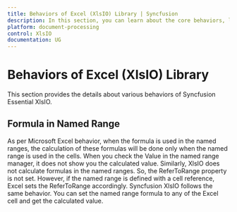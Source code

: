 ```yaml
---
title: Behaviors of Excel (XlsIO) Library | Syncfusion
description: In this section, you can learn about the core behaviors, limitations, and tips for working with Syncfusion Essential XlsIO.
platform: document-processing
control: XlsIO
documentation: UG
---
```


# Behaviors of Excel (XlsIO) Library

This section provides the details about various behaviors of Syncfusion Essential XlsIO.

## Formula in Named Range

As per Microsoft Excel behavior, when the formula is used in the named ranges, the calculation of these formulas will be done only when the named range is used in the cells. When you check the Value in the named range manager, it does not show you the calculated value. Similarly, XlsIO does not calculate formulas in the named ranges. So, the ReferToRange property is not set. However, if the named range is defined with a cell reference, Excel sets the ReferToRange accordingly. Syncfusion XlsIO follows the same behavior. You can set the named range formula to any of the Excel cell and get the calculated value.
